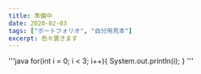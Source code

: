 ```yaml
---
title: 準備中
date: 2020-02-03
tags: ["ポートフォリオ", "自分用見本"]
excerpt: 色々置きます
---
```


'''java
for(int i = 0; i < 3; i++){
System.out.println(i);
}
'''
